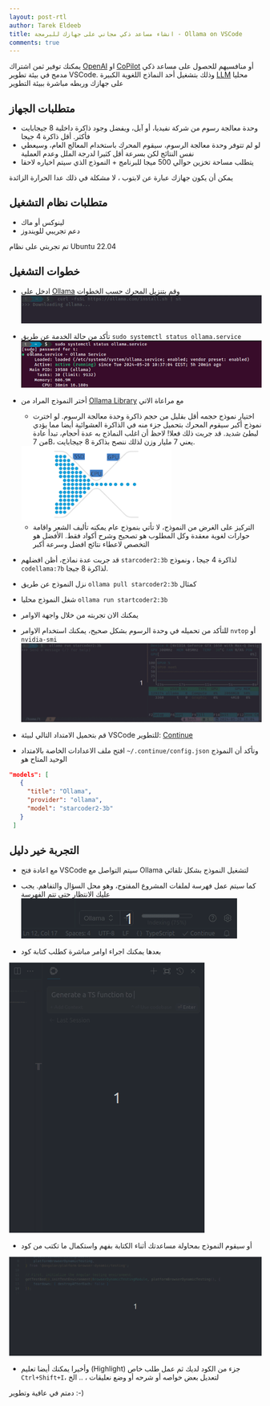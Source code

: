 ```yaml
---
layout: post-rtl
author: Tarek Eldeeb
title: انشاء مساعد ذكي مجاني على جهازك للبرمجة - Ollama on VSCode
comments: true
---
```


يمكنك توفير ثمن اشتراك [OpenAI](https://openai.com/api/pricing/) او [CoPilot](https://github.com/features/copilot#pricing) أو منافسيهم للحصول على مساعد ذكي مدمج في بيئة تطوير VSCode.
وذلك بتشغيل أحد النماذج اللغوية الكبيرة [LLM](https://en.wikipedia.org/wiki/Large_language_model) محليا على جهازك وربطه مباشرة ببيئة التطوير

## متطلبات الجهاز
 - وحدة معالجة رسوم من شركة نفيديا، أو آبل، ويفضل وجود ذاكرة داخلية 8 جيجابايت فأكثر. أقل ذاكرة 4 جيجا
 - لو لم تتوفر وحدة معالجة الرسوم، سيقوم المحرك باستخدام المعالج العام، وسيعطي نفس النتائج لكن بسرعة أقل كثيرا لدرجة الملل وعدم العملية
 - يتطلب مساحة تخزين حوالي 500 ميجا للبرنامج + النموذج الذي سيتم اخياره لاحقا

 يمكن أن يكون جهازك عبارة عن لابتوب ، لا مشكلة في ذلك عدا الحرارة الزائدة

## متطلبات نظام التشغيل
 - لينوكس أو ماك
 - دعم تجريبي للويندوز 

 تم تجربتي على نظام Ubuntu 22.04

## خطوات التشغيل
 - ادخل على [Ollama](https://ollama.com/download) وقم بتنزيل المحرك حسب الخطوات
 ![install](../img/ollama-install.gif)

 - تأكد من حالة الخدمة عن طريق `sudo systemctl status ollama.service`
 ![status](../img/ollama-status.png)

 - أختر النموذج المراد من [Ollama Library](https://ollama.com/library) مع مراعاة الاتي
    - اختيار نموذج حجمه أقل بقليل من حجم ذاكرة وحدة معالجة الرسوم. لو اخترت نموذج أكبر سيقوم المحرك بتحميل جزء منه في الذاكرة العشوائية أيضا مما يؤدي لبطئ شديد. قد جربت ذلك فعلا! لاحظ أن اغلب النماذج به عدة أحجام، تبدأ عادة من 7B، يعني 7 مليار وزن لذلك ننصح بذاكرة 8 جيجابايت.
    
    <img src="../img/cpu-bottleneck.png" alt="bottleneck" width="300"/>

    - التركيز على الغرض من النموذج، لا تأتي بنموذج عام يمكنه تأليف الشعر واقامة حوارات لغوية معقدة وكل المطلوب هو تصحيح وشرح أكواد فقط. الأفضل هو التخصص لاعطاء نتائج افضل وسرعة أكبر
 - قد جربت عدة نماذج، أظن افضلهم `starcoder2:3b` لذاكرة 4 جيجا ، ونموذج `codellama:7b` لذاكرة 8 جيجا.
 - نزل النموذج عن طريق `ollama pull starcoder2:3b` كمثال
 - شغل النموذج محليا `ollama run startcoder2:3b`
 - يمكنك الان تجربته من خلال واجهة الاوامر
 - للتأكد من تحميله في وحدة الرسوم بشكل صحيح، يمكنك استخدام الاوامر `nvtop` أو `nvidia-smi`
 ![run](../img/ollama-run.gif)

 - قم بتحميل الامتداد التالي لبيئة VSCode للتطوير: [Continue](https://docs.continue.dev/quickstart)
 - افتح ملف الاعدادات الخاصة بالامتداد `~/.continue/config.json` وتأكد أن النموذج الوحيد المتاح هو
 
 ```json
 "models": [
    {
      "title": "Ollama",
      "provider": "ollama",
      "model": "starcoder2-3b"
    }
  ]
```
## التجربة خير دليل
- مع اعادة فتح VSCode سيتم التواصل مع Ollama لتشغيل النموذج بشكل تلقائي
- كما سيتم عمل فهرسة لملفات المشروع المفتوح، وهو محل السؤال والتفاهم. يجب عليك الانتظار حتى تتم الفهرسة
 ![index](../img/ollama-index.gif)

- بعدها يمكنك اجراء اوامر مباشرة كطلب كتابة كود

 ![gen](../img/ollama-gen.gif)

- أو سيقوم النموذج بمحاولة مساعدتك أثناء الكتابة بفهم واستكمال ما تكتب من كود

 ![complete](../img/ollama-complete.gif)

- وأخيرا يمكنك أيضا تعليم (Highlight) جزء من الكود لديك ثم عمل طلب خاص `Ctrl+Shift+I`، لتعديل بعض خواصه أو شرحه أو وضع نعليقات ، .. الخ

دمتم في عافية وتطوير :-)